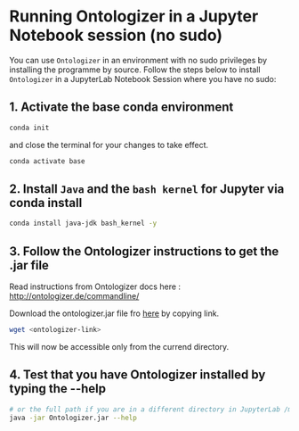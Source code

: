 # Running Ontologizer in a Jupyter Notebook session (no sudo)

You can use `Ontologizer` in an environment with no sudo privileges by installing the programme by source. Follow the steps below to install `Ontologizer` in a JupyterLab Notebook Session where you have no sudo:

## 1. Activate the base conda environment

```bash
conda init
```

and close the terminal for your changes to take effect.

```bash
conda activate base
```

## 2. Install `Java` and the `bash kernel` for Jupyter via conda install

```bash
conda install java-jdk bash_kernel -y
```

## 3. Follow the Ontologizer instructions to get the .jar file

Read instructions from Ontologizer docs here : http://ontologizer.de/commandline/

Download the ontologizer.jar file fro [here](http://ontologizer.de/cmdline/Ontologizer.jar) by copying link.

```bash
wget <ontologizer-link>
```

This will now be accessible only from the currend directory.

## 4. Test that you have Ontologizer installed by typing the --help

```bash
# or the full path if you are in a different directory in JupyterLab /mnt/shared/gcp-user/session_data/Ontologizer.jar
java -jar Ontologizer.jar --help
```
